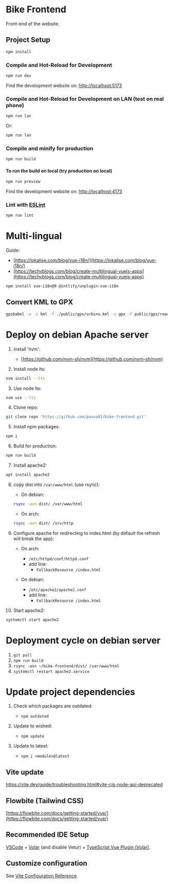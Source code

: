 # Bike Frontend

Front-end of the website.

## Project Setup

```sh
npm install
```

### Compile and Hot-Reload for Development

```sh
npm run dev
```

Find the development website on: [http://localhost:5173](http://localhost:5173)

### Compile and Hot-Reload for Development on LAN (test on real phone)

```sh
npm run lan
```

Or:

```sh
npm run lan
```

### Compile and minify for production

```sh
npm run build
```

#### To run the build on local (try production on local)

```sh
npm run preview
```

Find the development website on: [http://localhost:4173](http://localhost:4173)

### Lint with [ESLint](https://eslint.org/)

```sh
npm run lint
```

# Multi-lingual

Guide:

- [https://lokalise.com/blog/vue-i18n/](https://lokalise.com/blog/vue-i18n/)
- [https://techvblogs.com/blog/create-multilingual-vuejs-apps](https://techvblogs.com/blog/create-multilingual-vuejs-apps)

```sh
npm install vue-i18n@9 @intlify/unplugin-vue-i18n
```

## Convert KML to GPX

```sh
gpsbabel -w -i kml -f ./public/gpx/urbino.kml -o gpx -F public/gpx/road/kml2gpx_urbino.gpx
```

# Deploy on debian Apache server

1. Install 'nvm':

   - [https://github.com/nvm-sh/nvm](https://github.com/nvm-sh/nvm)

2. Install node lts:

```sh
nvm install --lts
```

3. Use node lts:

```sh
nvm use --lts
```

4. Clone repo:

```sh
git clone repo 'https://github.com/pavva91/bike-frontend.git'
```

5. Install npm packages:

```sh
npm i
```

6. Build for production:

```sh
npm run build
```

7. Install apache2:

```sh
apt install apache2
```

8. copy dist into `/var/www/html` (use rsync):

   - On debian:

   ```sh
   rsync -avn dist/ /var/www/html
   ```

   - On arch:

   ```sh
   rsync -avn dist/ /srv/http
   ```

9. Configure apache for redirecting to index.html (by default the refresh will break the app):

   - On arch:

     - `/etc/httpd/conf/httpd.conf`
     - add line:
       - `FallbackResource /index.html`

   - On debian:

     - `/etc/apache2/apache2.conf`
     - add line:
       - `FallbackResource /index.html`

10. Start apache2:

```sh
systemctl start apache2
```

# Deployment cycle on debian server

1. `git pull`
2. `npm run build`
3. `rsync -avn ~/bike-frontend/dist/ /var/www/html`
4. `systemctl restart apache2.service`

# Update project dependencies

1. Check which packages are outdated:

   - `npm outdated`

2. Update to wished:
   - `npm update`
3. Update to latest:
   - `npm i <module>@latest`

## Vite update

https://vite.dev/guide/troubleshooting.html#vite-cjs-node-api-deprecated

## Flowbite (Tailwind CSS)

[https://flowbite.com/docs/getting-started/vue/](https://flowbite.com/docs/getting-started/vue/)

## Recommended IDE Setup

[VSCode](https://code.visualstudio.com/) + [Volar](https://marketplace.visualstudio.com/items?itemName=Vue.volar) (and disable Vetur) + [TypeScript Vue Plugin (Volar)](https://marketplace.visualstudio.com/items?itemName=Vue.vscode-typescript-vue-plugin).

## Customize configuration

See [Vite Configuration Reference](https://vitejs.dev/config/).
